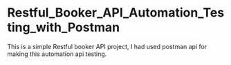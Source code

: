# Restful_Booker_API_Automation_Testing_with_Postman

This is a simple Restful booker API project, I had used postman api for making this automation api testing.
